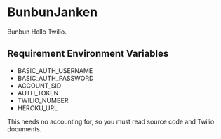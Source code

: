 BunbunJanken
============

Bunbun Hello Twilio.

## Requirement Environment Variables

* BASIC_AUTH_USERNAME
* BASIC_AUTH_PASSWORD
* ACCOUNT_SID
* AUTH_TOKEN
* TWILIO_NUMBER
* HEROKU_URL

This needs no accounting for, so you must read source code and Twilio documents.

